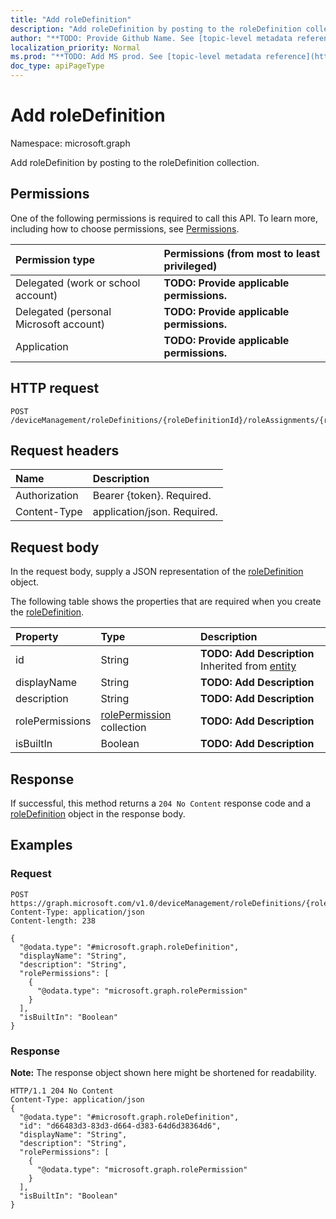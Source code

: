 ```yaml
---
title: "Add roleDefinition"
description: "Add roleDefinition by posting to the roleDefinition collection."
author: "**TODO: Provide Github Name. See [topic-level metadata reference](https://msgo.azurewebsites.net/add/document/guidelines/metadata.html#topic-level-metadata)**"
localization_priority: Normal
ms.prod: "**TODO: Add MS prod. See [topic-level metadata reference](https://msgo.azurewebsites.net/add/document/guidelines/metadata.html#topic-level-metadata)**"
doc_type: apiPageType
---
```


# Add roleDefinition

Namespace: microsoft.graph

Add roleDefinition by posting to the roleDefinition collection.

## Permissions
One of the following permissions is required to call this API. To learn more, including how to choose permissions, see [Permissions](/concepts/permissions-reference.md).

|Permission type|Permissions (from most to least privileged)|
|:---|:---|
|Delegated (work or school account)|**TODO: Provide applicable permissions.**|
|Delegated (personal Microsoft account)|**TODO: Provide applicable permissions.**|
|Application|**TODO: Provide applicable permissions.**|

## HTTP request

<!-- {
  "blockType": "ignored"
}
-->
``` http
POST /deviceManagement/roleDefinitions/{roleDefinitionId}/roleAssignments/{roleAssignmentId}/roleDefinition/$ref
```

## Request headers
|Name|Description|
|:---|:---|
|Authorization|Bearer {token}. Required.|
|Content-Type|application/json. Required.|

## Request body
In the request body, supply a JSON representation of the [roleDefinition](../resources/intune-roledefinition.md) object.

The following table shows the properties that are required when you create the [roleDefinition](../resources/intune-roledefinition.md).

|Property|Type|Description|
|:---|:---|:---|
|id|String|**TODO: Add Description** Inherited from [entity](../resources/entity.md)|
|displayName|String|**TODO: Add Description**|
|description|String|**TODO: Add Description**|
|rolePermissions|[rolePermission](../resources/intune-rolepermission.md) collection|**TODO: Add Description**|
|isBuiltIn|Boolean|**TODO: Add Description**|



## Response

If successful, this method returns a `204 No Content` response code and a [roleDefinition](../resources/intune-roledefinition.md) object in the response body.

## Examples

### Request
<!-- {
  "blockType": "request",
  "name": "create_roledefinition_from_"
}
-->
``` http
POST https://graph.microsoft.com/v1.0/deviceManagement/roleDefinitions/{roleDefinitionId}/roleAssignments/{roleAssignmentId}/roleDefinition/$ref
Content-Type: application/json
Content-length: 238

{
  "@odata.type": "#microsoft.graph.roleDefinition",
  "displayName": "String",
  "description": "String",
  "rolePermissions": [
    {
      "@odata.type": "microsoft.graph.rolePermission"
    }
  ],
  "isBuiltIn": "Boolean"
}
```


### Response
**Note:** The response object shown here might be shortened for readability.
<!-- {
  "blockType": "response",
  "truncated": true,
  "@odata.type": "microsoft.graph.roledefinition"
}
-->
``` http
HTTP/1.1 204 No Content
Content-Type: application/json
{
  "@odata.type": "#microsoft.graph.roleDefinition",
  "id": "d66483d3-83d3-d664-d383-64d6d38364d6",
  "displayName": "String",
  "description": "String",
  "rolePermissions": [
    {
      "@odata.type": "microsoft.graph.rolePermission"
    }
  ],
  "isBuiltIn": "Boolean"
}
```

